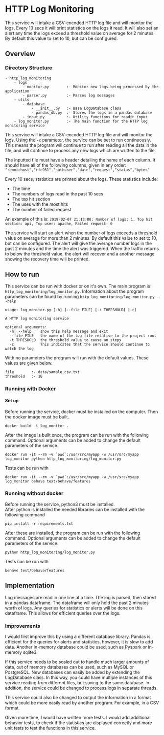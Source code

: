# HTTP Log Monitoring

This service will intake a CSV-encoded HTTP log file and will
monitor the logs.  Every 10 secs it will print statistics on
the logs it read.  It will also set an alert any time the
logs exceed a threshold value on average for 2 minutes.
By default this value to set to 10, but can be configured.

## Overview

### Directory Structure
```
- http_log_monitoring
    - logs
        - monitor.py        :- Monitor new logs being processed by the application
        - parser.py         :- Parses log messages
    - utils
        - database
            - __init__.py   :- Base LogDatabase class
            - pandas_db.py  :- Stores the logs in a pandas database
        - input.py          :- Utility functions for readin input
    - log_monitor.py        :- The main function for the HTTP log monitoring service
```

This service will intake a CSV-encoded HTTP log file and will
monitor the logs.  Using the `-c` parameter, the service can
be set to run continuously.  This means the program will
continue to run after reading all the data in the file, and 
will continue to process any new logs which are written to
the file.

The inputted file must have a header detailing the name of
each column.  It should have all of the following columns,
given in any order:  
`"remotehost","rfc931","authuser","date","request","status","bytes"`

Every 10 secs, statistics are printed about the logs.  These
statistics include:
- The time
- The numbers of logs read in the past 10 secs
- The top hit section
- The uses with the most hits
- The number of failed request

An example of this is: `2019-02-07 21:13:00: Number of logs: 1, Top hit section: api, Top user: apache, Failed request: 0`

The service will start an alert when the number of logs exceeds
a threshold value on average for more than 2 minutes.  By 
default this value to set to 10, but can be configured.  The
alert will give the average number logs in the past 2 
minutes and the time the alert was triggered.  When the traffic
returns to below the threshold value, the alert will recover
and a another message showing the recovery time will be 
printed.

## How to run
This service can be run with docker or on it's own.  The main
program is `http_log_monitoring/log_monitor.py`.  Information
about the program parameters can be found by running
`http_log_monitoring/log_monitor.py --help`

```
usage: log_monitor.py [-h] [--file FILE] [-t THRESHOLD] [-c]

A HTTP log monitoring service

optional arguments:
  -h, --help    show this help message and exit
  --file FILE   the name of the log file relative to the project root
  -t THRESHOLD  the threshold value to cause an steps
  -c            This indicates that the service should continue to watch the log
```

With no parameters the program will run with the default 
values.  These values are given below.

```
file        :- data/sample_csv.txt
threshold   :- 10
```

### Running with Docker
#### Set up
Before running the service, docker must be installed on the
computer.  Then the docker image must be built.
```
docker build -t log_monitor .
```

After the image is built once, the program can be run with
the following command.  Optional arguments can be added
to change the default parameters of the service.

```
docker run -it --rm -v `pwd`:/usr/src/myapp -w /usr/src/myapp log_monitor python http_log_monitoring/log_monitor.py
```

Tests can be run with
```
docker run -it --rm -v `pwd`:/usr/src/myapp -w /usr/src/myapp log_monitor behave test/behave/features
```

### Running without docker
Before running the service, python3 must be installed.  
After python is installed the needed libraries can be 
installed with the following command
```
pip install -r requirements.txt
```

After these are installed, the program can be run with
the following command.  Optional arguments can be added
to change the default parameters of the service.
```
python http_log_monitoring/log_monitor.py
```

Tests can be run with
```
behave test/behave/features
```

## Implementation
Log messages are read in one line at a time.  The log is parsed,
then stored in a pandas dataframe.  The dataframe will only
hold the past 2 minutes worth of logs.  Any queries for 
statistics or alerts will be done on this dataframe.  This
allows for efficient queries over the logs.

### Improvements
I would first improve this by using a different database
library.  Pandas is efficient for the queries for alerts
and statistics, however, it is slow to add data.  Another
in-memory database could be used, such as Pyspark or 
in-memory sqlite3.  

If this service needs to be scaled
out to handle much larger amounts of data, out of memory 
databases can be used, such as MySQL or PostgreSQL. 
New databases can easily be added by extending the 
LogDatabase class.  In this way, you could have
multiple instances of this service reading from different
files, but saving to the same database.  In addition, the 
service could be changed to process logs in separate 
threads.

This service could also be changed to output the information
in a format which could be more easily read by another
program.  For example, in a CSV format.

Given more time, I would have written more tests.  I would 
add additional behavior tests, to check if the statistics
are displayed correctly and more unit tests to 
test the functions in this service.


